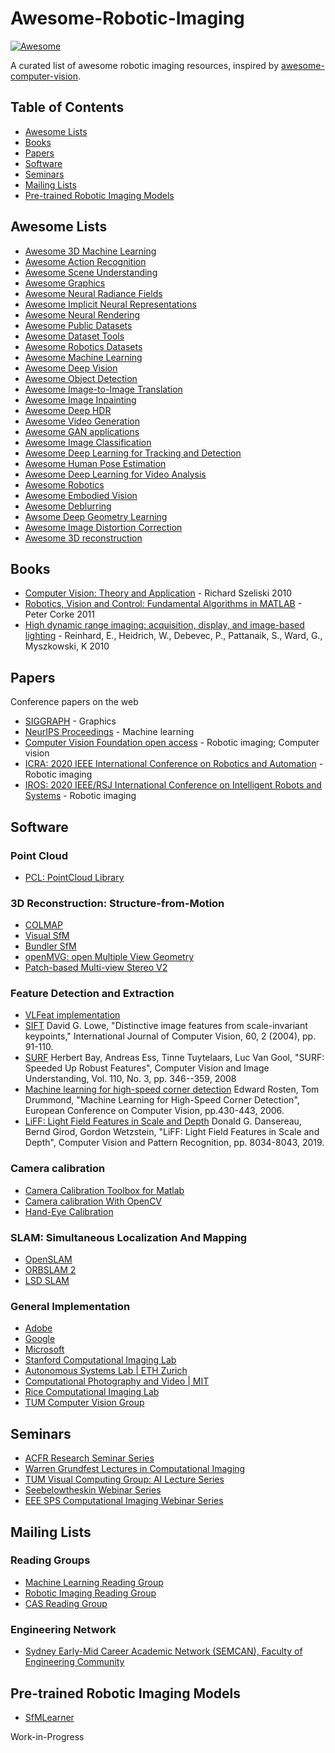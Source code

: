 # Awesome-Robotic-Imaging
[![Awesome](https://awesome.re/badge.svg)](https://awesome.re)


A curated list of awesome robotic imaging resources, inspired by [awesome-computer-vision](https://github.com/jbhuang0604/awesome-computer-vision). 

## Table of Contents
* [Awesome Lists](https://github.com/avie00/Awesome-Robotic-Imaging/#Awesome_Lists)
* [Books](https://github.com/avie00/Awesome-Robotic-Imaging/#Books)
* [Papers](https://github.com/avie00/Awesome-Robotic-Imaging/#Papers)
* [Software](https://github.com/avie00/Awesome-Robotic-Imaging/#Software)
* [Seminars](https://github.com/avie00/Awesome-Robotic-Imaging/#Seminars)
* [Mailing Lists](https://github.com/avie00/Awesome-Robotic-Imaging/#Mailing_Lists)
* [Pre-trained Robotic Imaging Models](https://github.com/avie00/Awesome-Robotic-Imaging/#Pre-trained_Robotic_Imaging_Models)

## Awesome Lists
* [Awesome 3D Machine Learning](https://github.com/timzhang642/3D-Machine-Learning)
* [Awesome Action Recognition](https://github.com/jinwchoi/awesome-action-recognition)
* [Awesome Scene Understanding](https://github.com/bertjiazheng/awesome-scene-understanding)
* [Awesome Graphics](https://github.com/ericjang/awesome-graphics)
* [Awesome Neural Radiance Fields](https://github.com/yenchenlin/awesome-NeRF)
* [Awesome Implicit Neural Representations](https://github.com/vsitzmann/awesome-implicit-representations)
* [Awesome Neural Rendering](https://github.com/weihaox/awesome-neural-rendering)
* [Awesome Public Datasets](https://github.com/awesomedata/awesome-public-datasets)
* [Awesome Dataset Tools](https://github.com/jsbroks/awesome-dataset-tools)
* [Awesome Robotics Datasets](https://github.com/sunglok/awesome-robotics-datasets)
* [Awesome Machine Learning](https://github.com/josephmisiti/awesome-machine-learning)
* [Awesome Deep Vision](https://github.com/kjw0612/awesome-deep-vision)
* [Awesome Object Detection](https://github.com/amusi/awesome-object-detection)
* [Awesome Image-to-Image Translation](https://github.com/weihaox/awesome-image-translation)
* [Awesome Image Inpainting](https://github.com/1900zyh/Awesome-Image-Inpainting)
* [Awesome Deep HDR](https://github.com/vinthony/awesome-deep-hdr)
* [Awesome Video Generation](https://github.com/matthewvowels1/Awesome-Video-Generation)
* [Awesome GAN applications](https://github.com/nashory/gans-awesome-applications)
* [Awesome Image Classification](https://github.com/weiaicunzai/awesome-image-classification)
* [Awesome Deep Learning for Tracking and Detection](https://github.com/abhineet123/Deep-Learning-for-Tracking-and-Detection)
* [Awesome Human Pose Estimation](https://github.com/wangzheallen/awesome-human-pose-estimation)
* [Awesome Deep Learning for Video Analysis](https://github.com/HuaizhengZhang/Awsome-Deep-Learning-for-Video-Analysis)
* [Awesome Robotics](https://github.com/kiloreux/awesome-robotics)
* [Awesome Embodied Vision](https://github.com/ChanganVR/awesome-embodied-vision)
* [Awesome Deblurring](https://github.com/subeeshvasu/Awesome-Deblurring)
* [Awsome Deep Geometry Learning](https://github.com/subeeshvasu/Awsome_Deep_Geometry_Learning)
* [Awesome Image Distortion Correction](https://github.com/subeeshvasu/Awesome-Image-Distortion-Correction)
* [Awesome 3D reconstruction](https://github.com/openMVG/awesome_3DReconstruction_list)

## Books
* [Computer Vision: Theory and Application](http://szeliski.org/Book/) - Richard Szeliski 2010 
* [Robotics, Vision and Control: Fundamental Algorithms in MATLAB](https://link.springer.com/book/10.1007/978-3-642-20144-8) - Peter Corke 2011
* [High dynamic range imaging: acquisition, display, and image-based lighting](https://www.amazon.com/High-Dynamic-Range-Imaging-Second/dp/012374914X) - Reinhard, E., Heidrich, W., Debevec, P., Pattanaik, S., Ward, G., Myszkowski, K 2010

## Papers
Conference papers on the web
* [SIGGRAPH](https://dl.acm.org/) - Graphics
* [NeurIPS Proceedings](https://proceedings.neurips.cc//) - Machine learning
* [Computer Vision Foundation open access](https://openaccess.thecvf.com/menu) - Robotic imaging; Computer vision
* [ICRA: 2020 IEEE International Conference on Robotics and Automation](https://github.com/PaoPaoRobot/ICRA2020-paper-list) - Robotic imaging
* [IROS: 2020 IEEE/RSJ International Conference on Intelligent Robots and Systems](https://github.com/PaoPaoRobot/IROS2020-paper-list) - Robotic imaging

## Software
### Point Cloud
* [PCL: PointCloud Library](https://pointclouds.org/)

### 3D Reconstruction: Structure-from-Motion
* [COLMAP](https://colmap.github.io/)
* [Visual SfM](http://ccwu.me/vsfm/)
* [Bundler SfM](https://www.cs.cornell.edu/~snavely/bundler/)
* [openMVG: open Multiple View Geometry](http://imagine.enpc.fr/~moulonp/openMVG/)
* [Patch-based Multi-view Stereo V2](https://www.di.ens.fr/pmvs/)

### Feature Detection and Extraction
* [VLFeat implementation](https://www.vlfeat.org/) 
* [SIFT](https://www.cs.ubc.ca/~lowe/keypoints/) David G. Lowe, "Distinctive image features from scale-invariant keypoints," International Journal of Computer Vision, 60, 2 (2004), pp. 91-110.
* [SURF](https://people.ee.ethz.ch/~surf/) Herbert Bay, Andreas Ess, Tinne Tuytelaars, Luc Van Gool, "SURF: Speeded Up Robust Features", Computer Vision and Image Understanding, Vol. 110, No. 3, pp. 346--359, 2008
* [Machine learning for high-speed corner detection](https://www.edwardrosten.com/work/rosten_2006_machine.pdf) Edward Rosten, Tom Drummond, "Machine Learning for High-Speed Corner Detection", European Conference on Computer Vision, pp.430-443, 2006.
* [LiFF: Light Field Features in Scale and Depth](https://github.com/doda42/LiFF) Donald G. Dansereau, Bernd Girod, Gordon Wetzstein, "LiFF: Light Field Features in Scale and Depth", Computer Vision and Pattern Recognition, pp. 8034-8043, 2019.

### Camera calibration
* [Camera Calibration Toolbox for Matlab](http://www.vision.caltech.edu/bouguetj/calib_doc/)
* [Camera calibration With OpenCV](https://docs.opencv.org/master/dc/dbb/tutorial_py_calibration.html)
* [Hand-Eye Calibration](https://github.com/ZacharyTaylor/Camera-to-Arm-Calibration)

### SLAM: Simultaneous Localization And Mapping
* [OpenSLAM](https://openslam-org.github.io/)
* [ORBSLAM 2](https://github.com/raulmur/ORB_SLAM2)
* [LSD SLAM](https://github.com/tum-vision/lsd_slam)

### General Implementation
* [Adobe](https://github.com/adobe)
* [Google](https://github.com/google)
* [Microsoft](https://github.com/microsoft)
* [Stanford Computational Imaging Lab](https://github.com/computational-imaging)
* [Autonomous Systems Lab | ETH Zurich](https://github.com/ethz-asl)
* [Computational Photography and Video | MIT](https://projects.csail.mit.edu/photo/)
* [Rice Computational Imaging Lab](https://computationalimaging.rice.edu/code/)
* [TUM Computer Vision Group](https://github.com/tum-vision)

## Seminars
* [ACFR Research Seminar Series](https://confluence.acfr.usyd.edu.au/display/ACFR/ACFR+Research+Seminar+Series)
* [Warren Grundfest Lectures in Computational Imaging](https://visual.ee.ucla.edu/web_series/)
* [TUM Visual Computing Group: AI Lecture Series](https://niessner.github.io/TUM-AI-Lecture-Series/?fbclid=IwAR3qxbYd4ixlTqFzSPqUGXpJY9HnMjZaePsxt5e9cjKyc6sXQoiE6O4l7DE)
* [Seebelowtheskin Webinar Series](https://www.seebelowtheskin.org/webinars/?fbclid=IwAR3W-1DEcj9fsFLvNLx7z4XLhirhopqblno1YA-tx7QRmRWXqi-zqD5-cMc)
* [EEE SPS Computational Imaging Webinar Series](https://sites.google.com/view/sps-space)

## Mailing Lists

### Reading Groups
* [Machine Learning Reading Group](https://mailman.sydney.edu.au/mailman/listinfo/machinelearning)
* [Robotic Imaging Reading Group](https://lists.acfr.usyd.edu.au/mailman/listinfo/imgrg)
* [CAS Reading Group](http://listserv.uts.edu.au/mailman/listinfo/cas-perception)

### Engineering Network
* [Sydney Early-Mid Career Academic Network (SEMCAN), Faculty of Engineering Community](https://mailman.sydney.edu.au/mailman/listinfo/emcr.feng)

## Pre-trained Robotic Imaging Models
* [SfMLearner](https://github.com/tinghuiz/SfMLearner)

Work-in-Progress
